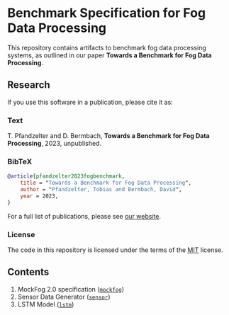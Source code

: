 # Benchmark Specification for Fog Data Processing

This repository contains artifacts to benchmark fog data processing systems, as outlined in our paper **Towards a Benchmark for Fog Data Processing**.

## Research

If you use this software in a publication, please cite it as:

### Text

T. Pfandzelter and D. Bermbach, **Towards a Benchmark for Fog Data Processing**, 2023, unpublished.

### BibTeX

```bibtex
@article{pfandzelter2023fogbenchmark,
    title = "Towards a Benchmark for Fog Data Processing",
    author = "Pfandzelter, Tobias and Bermbach, David",
    year = 2023,
}
```

For a full list of publications, please see [our website](https://www.tu.berlin/en/mcc/research/publications).

### License

The code in this repository is licensed under the terms of the [MIT](./LICENSE) license.

## Contents

1. MockFog 2.0 specification ([`mockfog`](./mockfog))
1. Sensor Data Generator ([`sensor`](./sensor))
1. LSTM Model ([`lstm`](./lstm))
